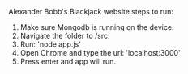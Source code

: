 Alexander Bobb's Blackjack website
steps to run: 
1. Make sure Mongodb is running on the device. 
2. Navigate the folder to /src. 
3. Run: 'node app.js'
4. Open Chrome and type the url: 'localhost:3000'
5. Press enter and app will run. 
